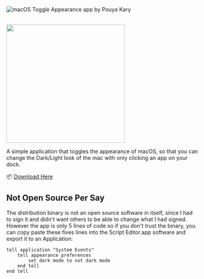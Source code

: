 ![macOS Toggle Appearance app by Pouya Kary](https://github.com/pouyakary/toggle-apperance/assets/2157285/d0bcf782-e223-48d9-a9d2-96acac881ec4)

<br>

<img src="https://github.com/pouyakary/toggle-apperance/assets/2157285/e064ae44-8fe4-4dee-8a08-7863be61a0e3" width="310">

A simple application that toggles the appearance of macOS, so that you can change the Dark/Light look of the mac with only clicking an app on your dock.

📦 [Download Here](https://github.com/pouyakary/toggle-apperance/releases/download/v1/Day.Night.zip)


## Not Open Source Per Say

The distribution binary is not an open source software in itself, since I had to sign it and didn't want others to be able to change what I had signed. However the app is only 5 lines of code so if you don't trust the binary, you can copy paste these fives lines into the Script Editor.app software and export it to an Application:

```applescript
tell application "System Events"
	tell appearance preferences
		set dark mode to not dark mode
	end tell
end tell
```
